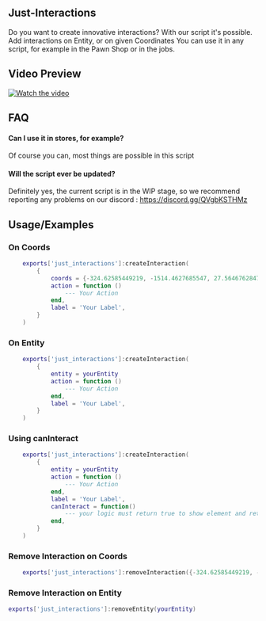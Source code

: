 
## Just-Interactions


Do you want to create innovative interactions? With our script it's possible. Add interactions on Entity, or on given Coordinates You can use it in any script, for example in the Pawn Shop or in the jobs. 


## Video Preview

[![Watch the video](https://cdn.discordapp.com/attachments/985607890100437063/1200452405855269025/JustInteractions.png?ex=65c63b6c&is=65b3c66c&hm=72524b8ee4f3c61b1404a89195dcb3e36db5a64bd1d3e731d6211d3dbf4f0537&)](https://youtu.be/vt5fpE0bzSY)



## FAQ

#### Can I use it in stores, for example?

Of course you can, most things are possible in this script

#### Will the script ever be updated?

Definitely yes, the current script is in the WIP stage, so we recommend reporting any problems on our discord : https://discord.gg/QVgbKSTHMz


## Usage/Examples

### On Coords
```lua
    exports['just_interactions']:createInteraction(
        {
            coords = {-324.62585449219, -1514.4627685547, 27.56467628479, 293.38525390625},
            action = function ()
                --- Your Action
            end,
            label = 'Your Label',
        }
    )
```
### On Entity
```lua
    exports['just_interactions']:createInteraction(
        {
            entity = yourEntity
            action = function ()
                --- Your Action
            end,
            label = 'Your Label',
        }
    )
```
### Using canInteract
```lua
    exports['just_interactions']:createInteraction(
        {
            entity = yourEntity
            action = function ()
                --- Your Action
            end,
            label = 'Your Label',
            canInteract = function()
                --- your logic must return true to show element and return false to hide element
            end,
        }
    )
```

### Remove Interaction on Coords
```lua
    exports['just_interactions']:removeInteraction({-324.62585449219, -1514.4627685547, 27.56467628479, 293.38525390625})
```

### Remove Interaction on Entity
```lua
exports['just_interactions']:removeEntity(yourEntity)
```


